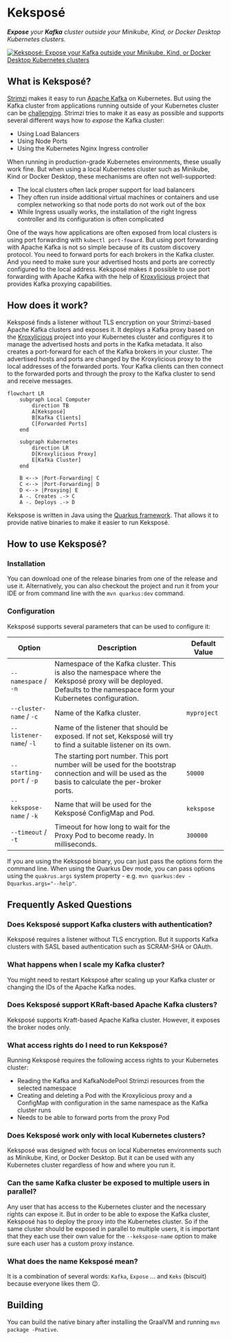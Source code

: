 # Keksposé

_**Expose** your **Kafka** cluster outside your Minikube, Kind, or Docker Desktop Kubernetes clusters._

[![Keksposé: Expose your Kafka outside your Minikube, Kind, or Docker Desktop Kubernetes clusters](http://img.youtube.com/vi/EOpWH9gfKmU/0.jpg)](http://www.youtube.com/watch?v=EOpWH9gfKmU "Keksposé: Expose your Kafka outside your Minikube, Kind, or Docker Desktop Kubernetes clusters")

## What is Keksposé?

[Strimzi](https://strimzi.io) makes it easy to run [Apache Kafka](https://kafka.apache.org/) on Kubernetes.
But using the Kafka cluster from applications running outside of your Kubernetes cluster can be [challenging](https://strimzi.io/blog/2019/04/17/accessing-kafka-part-1/).
Strimzi tries to make it as easy as possible and supports several different ways how to _expose_ the Kafka cluster:
* Using Load Balancers
* Using Node Ports
* Using the Kubernetes Nginx Ingress controller

When running in production-grade Kubernetes environments, these usually work fine.
But when using a local Kubernetes cluster such as Minikube, Kind or Docker Desktop, these mechanisms are often not well-supported:
* The local clusters often lack proper support for load balancers
* They often run inside additional virtual machines or containers and use complex networking so that node ports do not work out of the box
* While Ingress usually works, the installation of the right Ingress controller and its configuration is often complicated 

One of the ways how applications are often exposed from local clusters is using port forwarding with `kubectl port-foward`.
But using port forwarding with Apache Kafka is not so simple because of its custom discovery protocol.
You need to forward ports for each brokers in the Kafka cluster.
And you need to make sure your advertised hosts and ports are correctly configured to the local address.
Keksposé makes it possible to use port forwarding with Apache Kafka with the help of [Kroxylicious](https://kroxylicious.io/) project that provides Kafka proxying capabilities. 

## How does it work?

Keksposé finds a listener without TLS encryption on your Strimzi-based Apache Kafka clusters and exposes it.
It deploys a Kafka proxy based on the [Kroxylicious](https://kroxylicious.io/) project into your Kubernetes cluster and configures it to manage the advertised hosts and ports in the Kafka metadata.
It also creates a port-forward for each of the Kafka brokers in your cluster.
The advertised hosts and ports are changed by the Kroxylicious proxy to the local addresses of the forwarded ports.
Your Kafka clients can then connect to the forwarded ports and through the proxy to the Kafka cluster to send and receive messages. 

```mermaid
flowchart LR
    subgraph Local Computer
        direction TB
        A[Keksposé]
        B[Kafka Clients]
        C[Forwarded Ports]
    end

    subgraph Kubernetes
        direction LR
        D[Kroxylicious Proxy]
        E[Kafka Cluster]
    end
    
    B <--> |Port-Forwarding| C
    C <--> |Port-Forwarding| D
    D <--> |Proxying| E
    A -. Creates .-> C
    A -. Deploys .-> D
```

Kekspose is written in Java using the [Quarkus framework](https://quarkus.io/).
That allows it to provide native binaries to make it easier to run Keksposé.

## How to use Keksposé?

### Installation

You can download one of the release binaries from one of the release and use it.
Alternatively, you can also checkout the project and run it from your IDE or from command line with the `mvn quarkus:dev` command.

### Configuration

Keksposé supports several parameters that can be used to configure it:

| Option                   | Description                                                                                                                                                         | Default Value |
|--------------------------|---------------------------------------------------------------------------------------------------------------------------------------------------------------------|---------------|
| `--namespace` / `-n`     | Namespace of the Kafka cluster. This is also the namespace where the Keksposé proxy will be deployed. Defaults to the namespace form your Kubernetes configuration. |               |
| `--cluster-name` / `-c`  | Name of the Kafka cluster.                                                                                                                                          | `myproject`   |
| `--listener-name`/ `-l`  | Name of the listener that should be exposed. If not set, Keksposé will try to find a suitable listener on its own.                                                  |               |
| `--starting-port` / `-p` | The starting port number. This port number will be used for the bootstrap connection and will be used as the basis to calculate the per-broker ports.               | `50000`       |
| `--kekspose-name` / `-k` | Name that will be used for the Keksposé ConfigMap and Pod.                                                                                                          | `kekspose`    |
| `--timeout` / `-t`       | Timeout for how long to wait for the Proxy Pod to become ready. In milliseconds.                                                                                    | `300000`      |

If you are using the Keksposé binary, you can just pass the options form the command line.
When using the Quarkus Dev mode, you can pass options using the `quakrus.args` system property - e.g. `mvn quarkus:dev -Dquarkus.args="--help"`.  

## Frequently Asked Questions

### Does Keksposé support Kafka clusters with authentication?

Keksposé requires a listener without TLS encryption.
But it supports Kafka clusters with SASL based authentication such as SCRAM-SHA or OAuth. 

### What happens when I scale my Kafka cluster?

You might need to restart Keksposé after scaling up your Kafka cluster or changing the IDs of the Apache Kafka nodes.

### Does Keksposé support KRaft-based Apache Kafka clusters?

Keksposé supports Kraft-based Apache Kafka cluster.
However, it exposes the broker nodes only.

### What access rights do I need to run Keksposé?

Running Keksposé requires the following access rights to your Kubernetes cluster:
* Reading the Kafka and KafkaNodePool Strimzi resources from the selected namespace
* Creating and deleting a Pod with the Kroxylicious proxy and a ConfigMap with configuration in the same namespace as the Kafka cluster runs
* Needs to be able to forward ports from the proxy Pod

### Does Keksposé work only with local Kubernetes clusters?

Keksposé was designed with focus on local Kubernetes environments such as Minikube, Kind, or Docker Desktop.
But it can be used with any Kubernetes cluster regardless of how and where you run it.

### Can the same Kafka cluster be exposed to multiple users in parallel?

Any user that has access to the Kubernetes cluster and the necessary rights can expose it.
But in order to be able to expose the Kafka cluster, Keksposé has to deploy the proxy into the Kubernetes cluster.
So if the same cluster should be exposed in parallel to multiple users, it is important that they each use their own value for the `--kekspose-name` option to make sure each user has a custom proxy instance. 

### What does the name Keksposé mean?

It is a combination of several words: `Kafka`, `Expose` ... and `Keks` (biscuit) because everyone likes them 😉.

## Building

You can build the native binary after installing the GraalVM and running `mvn package -Pnative`.